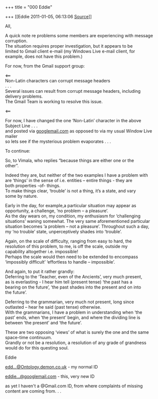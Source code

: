 +++
title = "000 Eddie"

+++
[[Eddie	2011-01-05, 06:13:06 [Source](https://groups.google.com/g/samskrita/c/7IJ_lV0tY-I)]]



All,  
  
A quick note re problems some members are experiencing with message  
corruption.  
The situation requires proper investigation, but it appears to be  
limited to Gmail client e-mail (my Windows Live e-mail client, for  
example, does not have this problem.)  
  
For now, from the Gmail support group:  
  
\<==  
Non-Latin characters can corrupt message headers  
. . .  
Several issues can result from corrupt message headers, including  
delivery problems.  
The Gmail Team is working to resolve this issue.  
  
\<==  
  
For now, I have changed the one ‘Non-Latin’ character in the above  
Subject Line . . .  
and posted via [googlemail.com](http://googlemail.com) as opposed to via my usual Window Live  
mailer  
so lets see if the mysterious problem evaporates . . .  
  
  
To continue:  
  
So, to Vimala, who replies “because things are either one or the  
other”.  
  
Indeed they are, but neither of the two examples I have a problem with  
are ‘things’ in the sense of i.e. entities – entire things - they are  
both properties -of- things.  
To make things clear, ‘trouble’ is not a thing, it’s a state, and vary  
some by nature.  
  
Early in the day, for example,a particular situation may appear as  
opportunity, a challenge, ‘no problem – a pleasure’.  
As the day wears on, my condition, my enthusiasm for ‘challenging  
situations’ waning somewhat. The very same aforementioned particular  
situation becomes ‘a problem – not a pleasure’. Throughout such a day,  
my ‘no trouble’ state, unperceptively shades into ‘trouble’.  
  
  
Again, on the scale of difficulty, ranging from easy to hard, the  
resolution of this problem, to me, is off the scale, outside my  
capability altogether i.e. impossible!  
Perhaps the scale would then need to be extended to encompass  
‘impossibly difficult’ ‘effortless to handle – impossible’.  
  
And again, to put it rather grandly:  
Deferring to the ‘Teacher, even of the Ancients’, very much present,  
as is everlasting - I hear him tell (present tense) ‘the past has a  
bearing on the future’, ‘the past shades into the present and on into  
the future’.  
  
Deferring to the grammarian, very much not present, long since  
outlasted – hear he said (past tense) otherwise.  
With the grammarians, I have a problem in understanding when ‘the  
past’ ends, when ‘the present’ begin, and where the dividing line is  
between ‘the present’ and ‘the future’.  
  
These are two opposing ‘views’ of what is surely the one and the same  
space-time continuum.  
Grandly or not be a resolution, a resolution of any grade of grandness  
would do for this questing soul.  
  
  
Eddie  
  
[edd...@Ontology.demon.co.uk]() - my normal ID  
  
[eddie...@googlemail.com]() - this, very new ID  
  
  
as yet I haven't a @Gmail.com ID, from where complaints of missing  
content are coming from. . .

